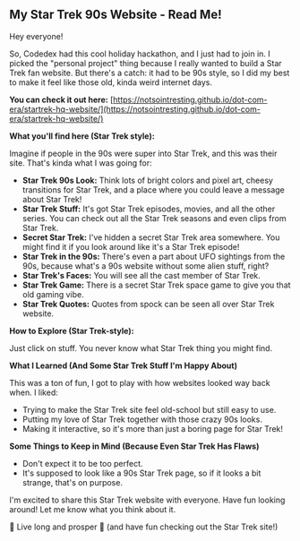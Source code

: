 ## My Star Trek 90s Website - Read Me!

Hey everyone!

So, Codedex had this cool holiday hackathon, and I just had to join in. I picked the "personal project" thing because I really wanted to build a Star Trek fan website. But there's a catch: it had to be 90s style, so I did my best to make it feel like those old, kinda weird internet days.

**You can check it out here:** [https://notsointresting.github.io/dot-com-era/startrek-hq-website/](https://notsointresting.github.io/dot-com-era/startrek-hq-website/)

**What you'll find here (Star Trek style):**

Imagine if people in the 90s were super into Star Trek, and this was their site. That's kinda what I was going for:

*   **Star Trek 90s Look:** Think lots of bright colors and pixel art, cheesy transitions for Star Trek, and a place where you could leave a message about Star Trek!
*   **Star Trek Stuff:** It's got Star Trek episodes, movies, and all the other series. You can check out all the Star Trek seasons and even clips from Star Trek.
*   **Secret Star Trek:** I've hidden a secret Star Trek area somewhere. You might find it if you look around like it's a Star Trek episode!
*   **Star Trek in the 90s:** There's even a part about UFO sightings from the 90s, because what's a 90s website without some alien stuff, right?
*   **Star Trek's Faces:** You will see all the cast member of Star Trek.
*   **Star Trek Game:** There is a secret Star Trek space game to give you that old gaming vibe.
*    **Star Trek Quotes:** Quotes from spock can be seen all over Star Trek website.

**How to Explore (Star Trek-style):**

Just click on stuff. You never know what Star Trek thing you might find.

**What I Learned (And Some Star Trek Stuff I'm Happy About)**

This was a ton of fun, I got to play with how websites looked way back when. I liked:

*   Trying to make the Star Trek site feel old-school but still easy to use.
*   Putting my love of Star Trek together with those crazy 90s looks.
*   Making it interactive, so it's more than just a boring page for Star Trek!

**Some Things to Keep in Mind (Because Even Star Trek Has Flaws)**

*   Don't expect it to be too perfect.
*   It's supposed to look like a 90s Star Trek page, so if it looks a bit strange, that's on purpose.

I'm excited to share this Star Trek website with everyone. Have fun looking around! Let me know what you think about it.

🖖 Live long and prosper 🖖 (and have fun checking out the Star Trek site!)
